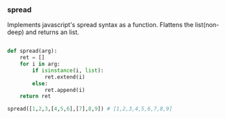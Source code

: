 ### spread

Implements javascript's spread syntax as a function. Flattens the list(non-deep) and returns an list.

```python

def spread(arg):
    ret = []
    for i in arg:
        if isinstance(i, list):
            ret.extend(i)
        else:
            ret.append(i)
    return ret
```


```python
spread([1,2,3,[4,5,6],[7],8,9]) # [1,2,3,4,5,6,7,8,9]
```